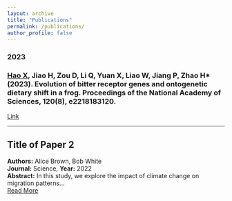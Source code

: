 ```yaml
---
layout: archive
title: "Publications"
permalink: /publications/
author_profile: false
---
```



### 2023
### <u>Hao X</u>, Jiao H, Zou D, Li Q, Yuan X, Liao W, Jiang P, Zhao H* (2023). Evolution of bitter receptor genes and ontogenetic dietary shift in a frog. Proceedings of the National Academy of Sciences, 120(8), e2218183120.  
[Link](https://www.pnas.org/doi/full/10.1073/pnas.2218183120)  

---

## Title of Paper 2
**Authors:** Alice Brown, Bob White  
**Journal:** Science, **Year:** 2022  
**Abstract:** In this study, we explore the impact of climate change on migration patterns...  
[Read More](https://example.com/paper2)
